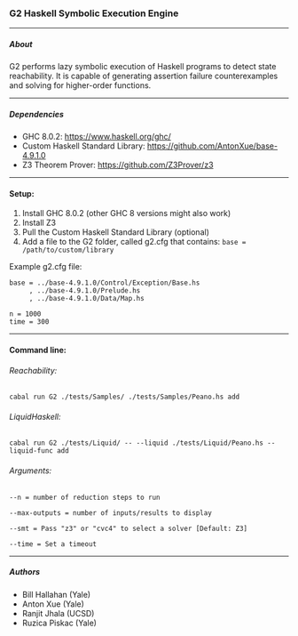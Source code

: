 ### G2 Haskell Symbolic Execution Engine
---
##### About
G2 performs lazy symbolic execution of Haskell programs to detect state reachability.
It is capable of generating assertion failure counterexamples and solving for higher-order functions.

---

##### Dependencies
* GHC 8.0.2: https://www.haskell.org/ghc/
* Custom Haskell Standard Library: https://github.com/AntonXue/base-4.9.1.0
* Z3 Theorem Prover: https://github.com/Z3Prover/z3

---
#### Setup:
1) Install GHC 8.0.2 (other GHC 8 versions might also work)
2) Install Z3
3) Pull the Custom Haskell Standard Library (optional)
4) Add a file to the G2 folder, called g2.cfg that contains:
		`base = /path/to/custom/library`
		
  Example g2.cfg file:
  ```
  base = ../base-4.9.1.0/Control/Exception/Base.hs
       , ../base-4.9.1.0/Prelude.hs
       , ../base-4.9.1.0/Data/Map.hs

  n = 1000
  time = 300
  ```

---
#### Command line:

###### Reachability:

`cabal run G2 ./tests/Samples/ ./tests/Samples/Peano.hs add`

###### LiquidHaskell:

`cabal run G2 ./tests/Liquid/ -- --liquid ./tests/Liquid/Peano.hs --liquid-func add`

###### Arguments:

`--n = number of reduction steps to run`

`--max-outputs = number of inputs/results to display`

`--smt = Pass "z3" or "cvc4" to select a solver [Default: Z3]`

`--time = Set a timeout`

---

##### Authors
* Bill Hallahan (Yale)
* Anton Xue (Yale)
* Ranjit Jhala (UCSD)
* Ruzica Piskac (Yale)
